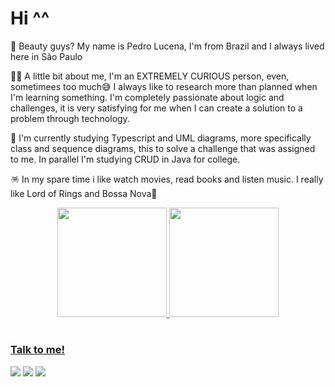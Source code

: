 # Hi ^^

<p align="left"> 
  👋 Beauty guys? My name is Pedro Lucena, I'm from Brazil and I always lived here in São Paulo 
</p>

<p align="left"> 
  👨‍🦱 A little bit about me, I'm an EXTREMELY CURIOUS person, even, sometimees too much😅 I always like to research more than planned when I'm learning something. I'm completely passionate about logic and challenges, it is very satisfying for me when I can create a solution to a problem through technology. 
</p>

<p align="left"> 
  📖 I'm currently studying Typescript and UML diagrams, more specifically class and sequence diagrams, this to solve a challenge that was assigned to me. In parallel I'm studying CRUD in Java for college.
</p>

<p align="left">
  🪅 In my spare time i like watch movies, read books and listen music. I really like Lord of Rings and Bossa Nova🥰
</p>

<div align="center">
  <a href="https://github.com/pedrohlucena">
  <img height="175em" src="https://github-readme-stats.vercel.app/api?username=pedrohlucena&show_icons=true&theme=cobalt2&include_all_commits=true&count_private=true"/>
  <img height="175em" src="https://github-readme-stats.vercel.app/api/top-langs/?username=pedrohlucena&layout=compact&langs_count=7&theme=cobalt2"/>
</div>
  
#

### Talk to me!

<div>
  <a href = "https://api.whatsapp.com/send?phone=11972669231"><img src="https://img.shields.io/badge/WhatsApp-25D366?style=for-the-badge&logo=whatsapp&logoColor=white" target="_blank"></a>
  <a href = "mailto:pedrohlucena413@gmail.com"><img src="https://img.shields.io/badge/-Gmail-%23333?style=for-the-badge&logo=gmail&logoColor=white" target="_blank"></a>
  <a href="https://www.linkedin.com/in/pedrohlucena1/" target="_blank"><img src="https://img.shields.io/badge/-LinkedIn-%230077B5?style=for-the-badge&logo=linkedin&logoColor=white" target="_blank"></a> 
</div>
</div>
